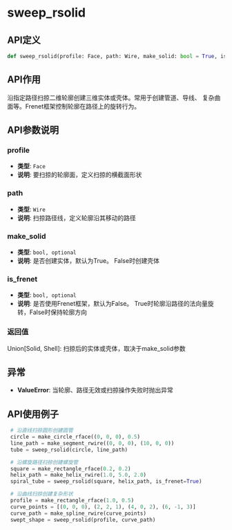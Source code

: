 # sweep_rsolid

## API定义

```python
def sweep_rsolid(profile: Face, path: Wire, make_solid: bool = True, is_frenet: bool = False) -> Union[Solid, Shell]
```

## API作用

沿指定路径扫掠二维轮廓创建三维实体或壳体。常用于创建管道、导线、
复杂曲面等。Frenet框架控制轮廓在路径上的旋转行为。

## API参数说明

### profile

- **类型**: `Face`
- **说明**: 要扫掠的轮廓面，定义扫掠的横截面形状

### path

- **类型**: `Wire`
- **说明**: 扫掠路径线，定义轮廓沿其移动的路径

### make_solid

- **类型**: `bool, optional`
- **说明**: 是否创建实体，默认为True。 False时创建壳体

### is_frenet

- **类型**: `bool, optional`
- **说明**: 是否使用Frenet框架，默认为False。 True时轮廓沿路径的法向量旋转，False时保持轮廓方向

### 返回值

Union[Solid, Shell]: 扫掠后的实体或壳体，取决于make_solid参数

## 异常

- **ValueError**: 当轮廓、路径无效或扫掠操作失败时抛出异常

## API使用例子

```python
 # 沿直线扫掠圆形创建圆管
 circle = make_circle_rface((0, 0, 0), 0.5)
 line_path = make_segment_rwire((0, 0, 0), (10, 0, 0))
 tube = sweep_rsolid(circle, line_path)

 # 沿螺旋路径扫掠创建螺旋管
 square = make_rectangle_rface(0.2, 0.2)
 helix_path = make_helix_rwire(1.0, 5.0, 2.0)
 spiral_tube = sweep_rsolid(square, helix_path, is_frenet=True)

 # 沿曲线扫掠创建复杂形状
 profile = make_rectangle_rface(1.0, 0.5)
 curve_points = [(0, 0, 0), (2, 2, 1), (4, 0, 2), (6, -1, 3)]
 curve_path = make_spline_rwire(curve_points)
 swept_shape = sweep_rsolid(profile, curve_path)
```
